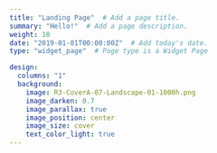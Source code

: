 ```yaml
---
title: "Landing Page"  # Add a page title.
summary: "Hello!"  # Add a page description.
weight: 10
date: "2019-01-01T00:00:00Z"  # Add today's date.
type: "widget_page"  # Page type is a Widget Page

design:
  columns: "1"
  background:
    image: R3-CoverA-07-Landscape-01-1000h.png
    image_darken: 0.7
    image_parallax: true
    image_position: center
    image_size: cover
    text_color_light: true
---
```


